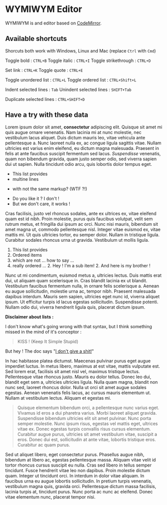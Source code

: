 WYMIWYM Editor
==============

WYMIWYM is and editor based on [CodeMirror](https://codemirror.net/).

Available shortcuts
-------------------

Shorcuts both work with Windows, Linux and Mac (replace `Ctrl` with `Cmd`)

Toggle bold : `CTRL+B`
Toggle italic : `CTRL+I`
Toggle strikethrough : `CTRL+D`

Set link : `CTRL+K`
Toggle quote : `CTRL+E`

Toggle unordered list : `CTRL+L`
Toggle ordered list : `CTRL+Shift+L`

Indent selected lines : `Tab`
Unindent selected lines : `SHIFT+Tab`

Duplicate selected lines : `CTRL+SHIFT+D`


Have a try with these data
--------------------------

Lorem ipsum dolor sit amet, **consectetur** adipiscing elit. Quisque sit amet mi
quis augue ornare venenatis. Nam lacinia mi at nunc molestie, nec vestibulum
lacus aliquet. Duis dictum mauris leo, vitae vehicula ante pellentesque a. Nunc
laoreet nulla ex, ac congue ligula sagittis vitae. Nullam ultricies est varius
enim eleifend, eu dictum magna malesuada. Praesent in felis at ante faucibus
suscipit fermentum sed lacus. _Suspendisse_ venenatis, quam non bibendum gravida,
quam justo semper odio, sed viverra sapien dui ut sapien. Nulla tincidunt odio
arcu, quis lobortis dolor tempus eget.

- This list provides
- multine lines
* with not the same markup? (WTF ?!)
+ Do you like it ? I don't !
+ But we don't care, it works !

Cras facilisis, justo vel rhoncus
sodales, ante ex ultrices ex, vitae eleifend quam est id nibh. Proin molestie,
purus quis faucibus volutpat, velit sem rutrum metus, et fringilla dui ipsum ac
orci. Nunc nisi mauris, bibendum sit amet magna ut, commodo pellentesque nisl.
Integer vitae euismod ex, vitae mattis mi. Ut quis ultricies tortor, eu semper
dolor. Nullam in tristique ligula. Curabitur sodales rhoncus urna ut gravida.
Vestibulum ut mollis ligula.

  1. This list provides
  2. Ordered items
  4. which are not ... how to say ...
  8. really ordered ...
    2. Hey ! I'm a sub item!
    2. And here is my brother !

Nunc ut mi condimentum, euismod metus a,
ultricies lectus. Duis mattis erat dui, ut aliquam quam scelerisque in. Cras
blandit lacinia ex ut blandit. Vestibulum faucibus fermentum nulla, in ornare
felis scelerisque a. Aenean eu augue sollicitudin, molestie urna ac, tempor
nibh. Praesent malesuada dapibus interdum. Mauris sem sapien, ultricies eget
nunc id, viverra aliquet ipsum. Ut efficitur turpis id lacus egestas
sollicitudin. Suspendisse potenti. Nullam odio dui, viverra hendrerit ligula
quis, placerat dictum ipsum.

**Disclaimer about lists :**

I don't know what's going wrong with that syntax,
but I think something missed in the mind of it's conceptor :

> KISS ! (Keep It Simple Stupid)

But hey ! The doc says "[I don't give a shit!](https://daringfireball.net/projects/markdown/syntax#list)"

In hac habitasse platea dictumst. Maecenas
pulvinar purus eget augue imperdiet luctus. In metus libero, maximus at est
vitae, mattis vulputate est. Sed lorem erat, facilisis sit amet nisl vel,
maximus tristique lectus. Pellentesque vitae rhoncus justo. Mauris eu dolor
tellus. Donec leo dui, blandit eget sem a, ultricies ultricies ligula. Nulla
quam magna, blandit non nunc sed, laoreet rhoncus dolor. Nulla ut orci sit amet
augue sodales egestas. Aenean venenatis felis lacus, ac cursus mauris elementum
ut. Nullam at vestibulum lectus. Aliquam et egestas mi.

> Quisque elementum
> bibendum orci, a pellentesque nunc varius eget. Vivamus id eros a dui pharetra
> varius. Morbi laoreet aliquet gravida. Suspendisse bibendum ultricies elit sit
> amet pulvinar. Nunc porta semper molestie. Nunc ipsum risus, egestas vel mattis
> eget, ultrices vitae ex. Donec egestas turpis convallis risus cursus elementum.
> Curabitur augue purus, ultricies sit amet vestibulum vitae, suscipit a eros.
> Donec dui est, sollicitudin at ante vitae, lobortis tristique eros. Curabitur ac
>   quam purus.

Sed ut aliquet libero, eget consectetur purus. Phasellus augue
nibh, bibendum at libero ac, egestas pellentesque massa. Aliquam vitae velit id
tortor rhoncus cursus suscipit eu nulla. Cras sed libero in tellus semper
tincidunt. Fusce hendrerit vitae leo non dapibus. Proin molestie dictum quam.
Integer ut tincidunt orci. In interdum in dolor vitae aliquam. In faucibus urna
eu augue lobortis sollicitudin. In pretium turpis venenatis, vestibulum magna
quis, gravida orci. Pellentesque dictum massa facilisis, lacinia turpis at,
tincidunt purus. Nunc porta ac nunc ac eleifend. Donec vitae elementum nunc,
placerat tempor nisi.
